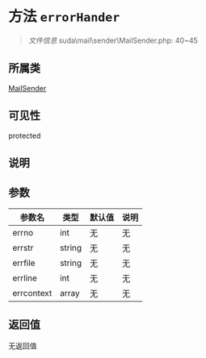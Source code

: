 # 方法 `errorHander`

> *文件信息* suda\mail\sender\MailSender.php: 40~45

## 所属类 

[MailSender](../MailSender.md)

## 可见性

protected

## 说明



## 参数


| 参数名 | 类型 | 默认值 | 说明 |
|--------|-----|-------|-------|
| errno |  int | 无 | 无 |
| errstr |  string | 无 | 无 |
| errfile |  string | 无 | 无 |
| errline |  int | 无 | 无 |
| errcontext |  array | 无 | 无 |



## 返回值

无返回值
